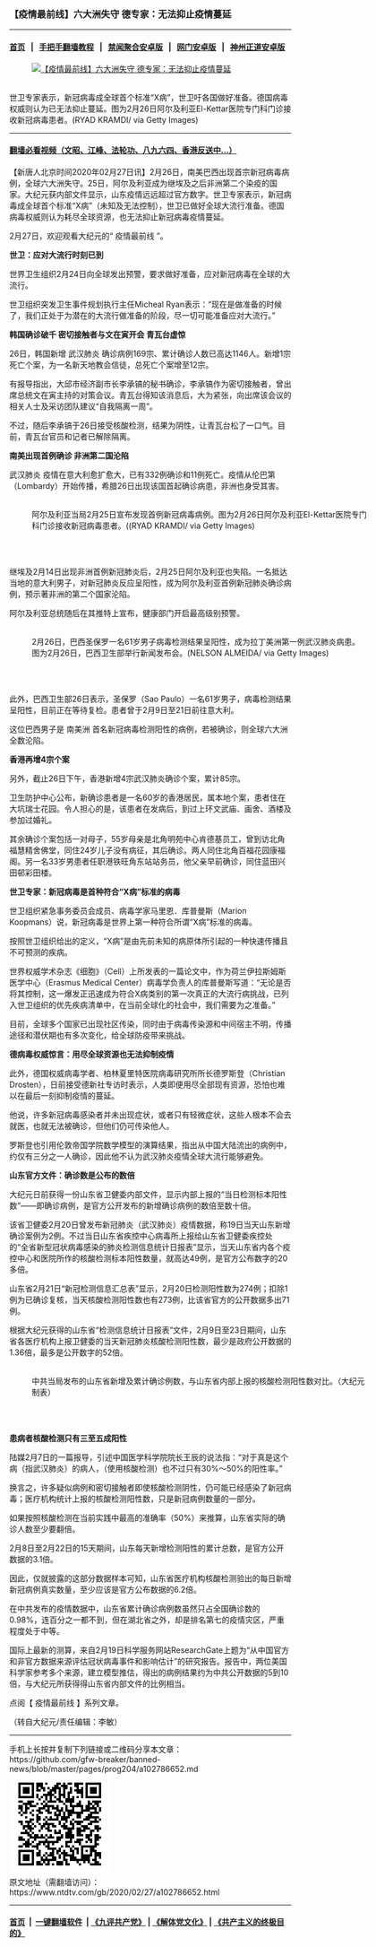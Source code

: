 ### 【疫情最前线】六大洲失守 德专家：无法抑止疫情蔓延
------------------------

#### [首页](https://github.com/gfw-breaker/banned-news/blob/master/README.md) &nbsp;&nbsp;|&nbsp;&nbsp; [手把手翻墙教程](https://github.com/gfw-breaker/guides/wiki) &nbsp;&nbsp;|&nbsp;&nbsp; [禁闻聚合安卓版](https://github.com/gfw-breaker/bn-android) &nbsp;&nbsp;|&nbsp;&nbsp; [网门安卓版](https://github.com/oGate2/oGate) &nbsp;&nbsp;|&nbsp;&nbsp; [神州正道安卓版](https://github.com/SzzdOgate/update) 



<div><div class="featured_image">
 <a href="https://i.ntdtv.com/assets/uploads/2020/02/GettyImages-1203460871-3.jpg" target="_blank">
  <figure>
   <img alt="【疫情最前线】六大洲失守 德专家：无法抑止疫情蔓延" src="https://i.ntdtv.com/assets/uploads/2020/02/GettyImages-1203460871-3-800x450.jpg"/>
  </figure><br/>
 </a>
 <span class="caption">
  世卫专家表示，新冠病毒成全球首个标准“X病”，世卫吁各国做好准备。德国病毒权威则认为已无法抑止蔓延。图为2月26日阿尔及利亚El-Kettar医院专门科门诊接收新冠病毒患者。(RYAD KRAMDI/ via Getty Images)
 </span>
</div>
</div><hr/>

#### [翻墙必看视频（文昭、江峰、法轮功、八九六四、香港反送中...）](https://github.com/gfw-breaker/banned-news/blob/master/pages/link3.md)

<div><div class="post_content" itemprop="articleBody">
 <p>
  【新唐人北京时间2020年02月27日讯】2月26日，南美巴西出现首宗新冠病毒病例，全球六大洲失守。25日，阿尔及利亚成为继埃及之后非洲第二个染疫的国家。大纪元获内部文件显示，山东疫情远远超过官方数字。世卫专家表示，新冠病毒成全球首个标准“X病”（未知及无法控制），世卫已做好全球大流行准备。德国病毒权威则认为耗尽全球资源，也无法抑止新冠病毒疫情蔓延。
 </p>
 <div class="video_fit_container">
 </div>
 <p>
  2月27日，欢迎观看大纪元的“
  <ok href="https://www.ntdtv.com/gb/疫情最前线.htm">
   疫情最前线
  </ok>
  ”。
 </p>
 <p>
  <strong>
   世卫：应对大流行时刻已到
  </strong>
 </p>
 <p>
  世界卫生组织2月24日向全球发出预警，要求做好准备，应对新冠病毒在全球的大流行。
 </p>
 <p>
  世卫组织突发卫生事件规划执行主任Micheal Ryan表示：“现在是做准备的时候了，我们正处于为潜在的大流行做准备的阶段，尽一切可能准备应对大流行。”
 </p>
 <p>
  <strong>
   韩国确诊破千 密切接触者与文在寅开会 青瓦台虚惊
  </strong>
 </p>
 <p>
  26日，韩国新增
  <ok href="https://www.ntdtv.com/gb/武汉肺炎.htm">
   武汉肺炎
  </ok>
  确诊病例169宗、累计确诊人数已高达1146人。新增1宗死亡个案，为一名新天地教会信徒，总死亡个案增至12宗。
 </p>
 <p>
  有报导指出，大邱市经济副市长李承镐的秘书确诊，李承镐作为密切接触者，曾出席总统文在寅主持的对策会议。青瓦台得知该消息后，大为紧张，向出席该会议的相关人士及采访团队建议“自我隔离一周”。
 </p>
 <p>
  不过，随后李承镐于26日接受核酸检测，结果为阴性，让青瓦台松了一口气。目前，青瓦台官员和记者已解除隔离。
 </p>
 <p>
  <strong>
   南美出现首例确诊 非洲第二国沦陷
  </strong>
 </p>
 <p>
  <ok href="https://www.ntdtv.com/gb/武汉肺炎.htm">
   武汉肺炎
  </ok>
  疫情在意大利愈扩愈大，已有332例确诊和11例死亡。疫情从伦巴第（Lombardy）开始传播，希腊26日出现该国首起确诊病患，非洲也身受其害。
 </p>
 <figure class="wp-caption alignnone" id="attachment_102786686" style="width: 600px">
  <img alt="" class="size-medium wp-image-102786686" src="https://i.ntdtv.com/assets/uploads/2020/02/GettyImages-1203460871-600x403.jpg">
   <br/><figcaption class="wp-caption-text">
    阿尔及利亚当局2月25日宣布发现首例新冠病毒病例。图为2月26日阿尔及利亚El-Kettar医院专门科门诊接收新冠病毒患者。((RYAD KRAMDI/ via Getty Images)
   </figcaption><br/>
  </img>
 </figure><br/>
 <p>
  继埃及2月14日出现非洲首例新冠肺炎后，2月25日阿尔及利亚也失陷。一名抵达当地的意大利男子，对新冠肺炎反应呈阳性，成为阿尔及利亚首例新冠肺炎确诊病例，预示著非洲的第二个国家沦陷。
 </p>
 <p>
  阿尔及利亚总统随后在其推特上宣布，健康部门开启最高级别预警。
 </p>
 <figure class="wp-caption alignnone" id="attachment_102786687" style="width: 600px">
  <img alt="" class="size-medium wp-image-102786687" src="https://i.ntdtv.com/assets/uploads/2020/02/GettyImages-1203484078-600x400.jpg">
   <br/><figcaption class="wp-caption-text">
    2月26日，巴西圣保罗一名61岁男子病毒检测结果呈阳性，成为拉丁美洲第一例武汉肺炎病患。图为2月26日，巴西卫生部举行新闻发布会。(NELSON ALMEIDA/ via Getty Images)
   </figcaption><br/>
  </img>
 </figure><br/>
 <p>
  此外，巴西卫生部26日表示，圣保罗（Sao Paulo）一名61岁男子，病毒检测结果呈阳性，目前正在等待复检。患者曾于2月9日至21日前往意大利。
 </p>
 <p>
  这位巴西男子是
  <ok href="https://www.ntdtv.com/gb/南美洲.htm">
   南美洲
  </ok>
  首名新冠病毒检测阳性的病例，若被确诊，则全球六大洲全数沦陷。
 </p>
 <p>
  <strong>
   香港再增4宗个案
  </strong>
 </p>
 <p>
  另外，截止26日下午，香港新增4宗武汉肺炎确诊个案，累计85宗。
 </p>
 <p>
  卫生防护中心公布，新确诊患者是一名60岁的香港居民，属本地个案，患者住在大坑瑞士花园。令人担心的是，该患者在发病后，到过上环文武庙、画舍、酒楼及参加过婚礼。
 </p>
 <p>
  其余确诊个案包括一对母子，55岁母亲是北角明苑中心肯德基员工，曾到访北角福慧精舍佛堂，同住24岁儿子没有病征，其后确诊。两人同住北角百福花园康福阁。另一名33岁男患者任职港铁旺角东站站务员，他父亲早前确诊，同住蓝田兴田邨彩田楼。
 </p>
 <p>
  <strong>
   世卫专家：新冠病毒是首种符合“X病”标准的病毒
  </strong>
 </p>
 <p>
  世卫组织紧急事务委员会成员、病毒学家马里恩．库普曼斯（Marion Koopmans）说，新冠病毒是世界上第一种符合所谓“X病”标准的病毒。
 </p>
 <p>
  按照世卫组织给出的定义，“X病”是由先前未知的病原体所引起的一种快速传播且不可预测的疾病。
 </p>
 <p>
  世界权威学术杂志《细胞》（Cell）上所发表的一篇论文中，作为荷兰伊拉斯姆斯医学中心（Erasmus Medical Center）病毒学负责人的库普曼斯写道：“无论是否将其控制，这一爆发正迅速成为符合X病类别的第一次真正的大流行病挑战，已列入世卫组织的优先疾病清单中，在当前全球化的社会中，我们需要为之准备。”
 </p>
 <p>
  目前，全球多个国家已出现社区传染，同时由于病毒传染源和中间宿主不明，传播途径和潜伏期也有多次变化，给全球防疫带来挑战。
 </p>
 <p>
  <strong>
   德病毒权威惊言：用尽全球资源也无法抑制疫情
  </strong>
 </p>
 <p>
  此外，德国权威病毒学者、柏林夏里特医院病毒研究所所长德罗斯登（Christian Drosten），日前接受德新社专访时表示，人类即便用尽全部现有资源，恐怕也难以在最后一刻抑制疫情的蔓延。
 </p>
 <p>
  他说，许多新冠病毒感染者并未出现症状，或者只有轻微症状，这些人根本不会去就医，也就无法被确诊，但他们仍可传染他人。
 </p>
 <p>
  罗斯登也引用伦敦帝国学院数学模型的演算结果，指出从中国大陆流出的病例中，约仅有三分之一人确诊，因此他不认为武汉肺炎疫情全球大流行能够避免。
 </p>
 <p>
  <strong>
   山东官方文件：确诊数是公布的数倍
  </strong>
 </p>
 <p>
  大纪元日前获得一份山东省卫健委内部文件，显示内部上报的“当日检测标本阳性数”——即确诊病例，是官方公开发布的新增确诊病例的数倍至数十倍。
 </p>
 <p>
  该省卫健委2月20日曾发布新冠肺炎（武汉肺炎）疫情数据，称19日当天山东新增确诊案例为2例。不过当日山东省疾控中心病毒所上报给山东省卫健委疾控处的“全省新型冠状病毒感染的肺炎检测信息统计日报表”显示，当天山东省内各个疫控中心和医院所作的核酸检测标本阳性数量，就高达49例，是官方公布数字的20多倍。
 </p>
 <p>
  山东省2月21日“新冠检测信息汇总表”显示，2月20日检测阳性数为274例；扣除1例为已确诊复核，当天核酸检测阳性数也有273例，比该省官方的公开数据多出71例。
 </p>
 <p>
  根据大纪元获得的山东省“检测信息统计日报表”文件，2月9日至23日期间，山东省各医疗机构上报卫健委的当天新冠肺炎核酸检测阳性数，最少是政府公开数据的1.36倍，最多是公开数字的52倍。
 </p>
 <figure class="wp-caption alignnone" id="attachment_102786683" style="width: 600px">
  <img alt="" class="size-medium wp-image-102786683" src="https://i.ntdtv.com/assets/uploads/2020/02/15f6d9f781752adf_ttl7dayzZ8_____cut-e1582749511374-600x370.jpg"/>
  <br/><figcaption class="wp-caption-text">
   中共当局发布的山东省新增及累计确诊例数，与山东省内部上报的核酸检测阳性数对比。（大纪元制表）
  </figcaption><br/>
 </figure><br/>
 <p>
  <strong>
   患病者核酸检测只有三至五成阳性
  </strong>
 </p>
 <p>
  陆媒2月7日的一篇报导，引述中国医学科学院院长王辰的说法指：“对于真是这个病（指武汉肺炎）的病人，（使用核酸检测）也不过只有30%～50%的阳性率。”
 </p>
 <p>
  换言之，许多疑似病例和密切接触者即使核酸检测阴性，仍可能已经感染了新冠病毒；医疗机构统计上报的核酸检测阳性数，只是新冠病例数量的一部分。
 </p>
 <p>
  如果按照核酸检测在当前实践中最高的准确率（50%）来推算，山东省实际的确诊人数至少要翻倍。
 </p>
 <p>
  2月8日至2月22日的15天期间，山东每天新增检测阳性的累计总数，是官方公开数据的3.1倍。
 </p>
 <p>
  因此，仅就披露的这部分数据样本可知，山东省医疗机构核酸检测验出的每日新增新冠病例真实数量，至少应该是官方公布数据的6.2倍。
 </p>
 <p>
  在中共发布的疫情数据中，山东省累计确诊病例数虽然只占全国确诊数的0.98%，连百分之一都不到，但在湖北省之外，却是排名第七的疫情灾区，严重程度处于中等。
 </p>
 <p>
  国际上最新的测算，来自2月19日科学服务网站ResearchGate上题为“从中国官方和非官方数据来源评估冠状病毒事件和影响估计”的研究报告。报告中，两位美国科学家参考多个来源，建立模型推估，得出的病例结果约为中共公开数据的5到10倍，与大纪元所获得得山东省内部文件的比例相当。
 </p>
 <p>
  点阅【
  <ok href="https://www.ntdtv.com/gb/疫情最前线.htm">
   疫情最前线
  </ok>
  】系列文章。
 </p>
 <p>
  （转自大纪元/责任编辑：李敏）
 </p>
 <div class="single_ad">
 </div>
</div>
</div>
<hr/>
手机上长按并复制下列链接或二维码分享本文章：<br/>
https://github.com/gfw-breaker/banned-news/blob/master/pages/prog204/a102786652.md <br/>
<a href='https://github.com/gfw-breaker/banned-news/blob/master/pages/prog204/a102786652.md'><img src='https://github.com/gfw-breaker/banned-news/blob/master/pages/prog204/a102786652.md.png'/></a> <br/>
原文地址（需翻墙访问）：https://www.ntdtv.com/gb/2020/02/27/a102786652.html


------------------------
#### [首页](https://github.com/gfw-breaker/banned-news/blob/master/README.md) &nbsp;|&nbsp; [一键翻墙软件](https://github.com/gfw-breaker/nogfw/blob/master/README.md) &nbsp;| [《九评共产党》](https://github.com/gfw-breaker/9ping.md/blob/master/README.md#九评之一评共产党是什么) | [《解体党文化》](https://github.com/gfw-breaker/jtdwh.md/blob/master/README.md) | [《共产主义的终极目的》](https://github.com/gfw-breaker/gczydzjmd.md/blob/master/README.md)


<img src='http://gfw-breaker.win/banned-news/pages/prog204/a102786652.md' width='0px' height='0px'/>